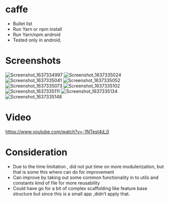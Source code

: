 # caffe
* Bullet list
* Run Yarn or npm install
* Run Yarn/npm android
* Tested only in android.

# Screenshots
![Screenshot_1637334997](https://user-images.githubusercontent.com/12965257/142646284-d0fdf608-8d23-44c0-818e-05beca000cdf.png)
![Screenshot_1637335024](https://user-images.githubusercontent.com/12965257/142646432-065427fa-67e8-478b-9da4-6ce0ddc22d53.png)
![Screenshot_1637335041](https://user-images.githubusercontent.com/12965257/142646433-a01f177c-2df7-41f1-a354-bdc65820c348.png)
![Screenshot_1637335052](https://user-images.githubusercontent.com/12965257/142646443-99ad9fea-cf2e-412f-b957-db18d454d4bd.png)
![Screenshot_1637335073](https://user-images.githubusercontent.com/12965257/142646481-e79f86b4-5e3f-4e5d-a548-dfbbfceb1f95.png)
![Screenshot_1637335102](https://user-images.githubusercontent.com/12965257/142646573-0355fa55-7164-4884-ae65-349c37e4bb2f.png)
![Screenshot_1637335111](https://user-images.githubusercontent.com/12965257/142646601-a32f8229-385b-4e94-a418-5e160e4026f2.png)
![Screenshot_1637335134](https://user-images.githubusercontent.com/12965257/142646685-48034232-cb05-4b78-a2a9-b4f86c15fcdf.png)
![Screenshot_1637335148](https://user-images.githubusercontent.com/12965257/142646721-e4166384-ab95-4b5d-8c95-d088f28c6590.png)

# Video
https://www.youtube.com/watch?v=-1NTest4d_0

# Consideration
* Due to the time limitation , did not put time on more modulerization, but that is some this where can do for improvement
* Can improve by taking out some common functionality in to utils and constants kind of file for more reusability
* Could have go for a bit of complex scaffolding like feature base structure but since this is a small app ,didn’t apply that. 

